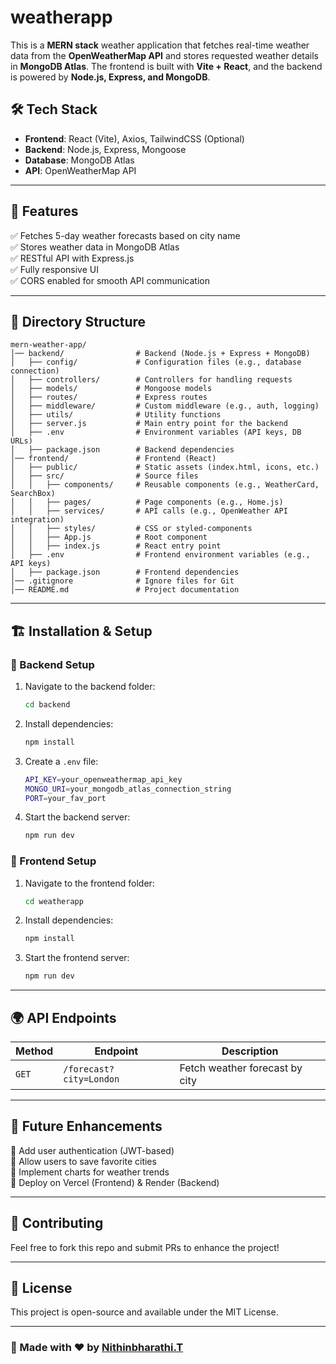 # weatherapp

This is a **MERN stack** weather application that fetches real-time weather data from the **OpenWeatherMap API** and stores requested weather details in **MongoDB Atlas**. The frontend is built with **Vite + React**, and the backend is powered by **Node.js, Express, and MongoDB**.

## 🛠 Tech Stack

- **Frontend**: React (Vite), Axios, TailwindCSS (Optional)
- **Backend**: Node.js, Express, Mongoose
- **Database**: MongoDB Atlas
- **API**: OpenWeatherMap API

---

## 🚀 Features

✅ Fetches 5-day weather forecasts based on city name  
✅ Stores weather data in MongoDB Atlas  
✅ RESTful API with Express.js  
✅ Fully responsive UI  
✅ CORS enabled for smooth API communication  

---

## 📂 Directory Structure

```
mern-weather-app/
│── backend/                # Backend (Node.js + Express + MongoDB)
│   ├── config/             # Configuration files (e.g., database connection)
│   ├── controllers/        # Controllers for handling requests
│   ├── models/             # Mongoose models
│   ├── routes/             # Express routes
│   ├── middleware/         # Custom middleware (e.g., auth, logging)
│   ├── utils/              # Utility functions
│   ├── server.js           # Main entry point for the backend
│   ├── .env                # Environment variables (API keys, DB URLs)
│   ├── package.json        # Backend dependencies
│── frontend/               # Frontend (React)
│   ├── public/             # Static assets (index.html, icons, etc.)
│   ├── src/                # Source files
│   │   ├── components/     # Reusable components (e.g., WeatherCard, SearchBox)
│   │   ├── pages/          # Page components (e.g., Home.js)
│   │   ├── services/       # API calls (e.g., OpenWeather API integration)
│   │   ├── styles/         # CSS or styled-components
│   │   ├── App.js          # Root component
│   │   ├── index.js        # React entry point
│   ├── .env                # Frontend environment variables (e.g., API keys)
│   ├── package.json        # Frontend dependencies
│── .gitignore              # Ignore files for Git
│── README.md               # Project documentation

```

---

## 🏗 Installation & Setup

### 🔧 Backend Setup
1. Navigate to the backend folder:
   ```sh
   cd backend
   ```
2. Install dependencies:
   ```sh
   npm install
   ```
3. Create a `.env` file:
   ```sh
   API_KEY=your_openweathermap_api_key
   MONGO_URI=your_mongodb_atlas_connection_string
   PORT=your_fav_port
   ```
4. Start the backend server:
   ```sh
   npm run dev
   ```

### 🎨 Frontend Setup
1. Navigate to the frontend folder:
   ```sh
   cd weatherapp
   ```
2. Install dependencies:
   ```sh
   npm install
   ```
3. Start the frontend server:
   ```sh
   npm run dev
   ```

---

## 🌍 API Endpoints

| Method | Endpoint         | Description                          |
|--------|----------------|----------------------------------|
| `GET`  | `/forecast?city=London` | Fetch weather forecast by city |

---

## 📌 Future Enhancements

🔹 Add user authentication (JWT-based)  
🔹 Allow users to save favorite cities  
🔹 Implement charts for weather trends  
🔹 Deploy on Vercel (Frontend) & Render (Backend)  

---

## 🎯 Contributing
Feel free to fork this repo and submit PRs to enhance the project!

---

## 📜 License
This project is open-source and available under the MIT License.

---

### 🚀 Made with ❤️ by [Nithinbharathi.T](https://github.com/Nithinbharathi93)

